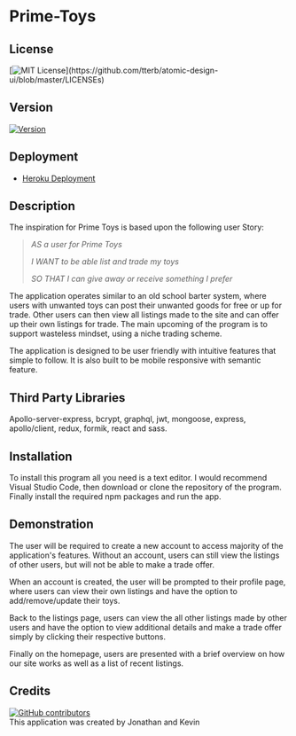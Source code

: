 # Prime-Toys

## License
[![MIT License](https://img.shields.io/apm/l/atomic-design-ui.svg?)](https://github.com/tterb/atomic-design-ui/blob/master/LICENSEs)

## Version
[![Version](https://badge.fury.io/gh/tterb%2FHyde.svg)](https://badge.fury.io/gh/tterb%2FHyde)
## Deployment

* [Heroku Deployment](https://prime-toys-trading.herokuapp.com/)

## Description

The inspiration for Prime Toys is based upon the following user Story:

> <span style="font-style:italic">AS a user for Prime Toys</span>
> 
> <span style="font-style:italic">I WANT to be able list and trade my toys</span>
>
> <span style="font-style:italic">SO THAT I can give away or receive something I prefer</span>

The application operates similar to an old school barter system, where users with unwanted toys can post their unwanted goods for free or up for trade. Other users can then view all listings made to the site and can offer up their own listings for trade. The main upcoming of the program is to support wasteless mindset, using a niche trading scheme.

The application is designed to be user friendly with intuitive features that simple to follow. It is also built to be mobile responsive with semantic feature.

## Third Party Libraries

Apollo-server-express, bcrypt, graphql, jwt, mongoose, express, apollo/client, redux, formik, react and sass.

## Installation

To install this program all you need is a text editor. I would recommend Visual Studio Code, then download or clone the repository of the program. Finally install the required npm packages and run the app.

## Demonstration

The user will be required to create a new account to access majority of the application's features. Without an account, users can still view the listings of other users, but will not be able to make a trade offer.

When an account is created, the user will be prompted to their profile page, where users can view their own listings and have the option to add/remove/update their toys.

Back to the listings page, users can view the all other listings made by other users and have the option to view additional details and make a trade offer simply by clicking their respective buttons.

Finally on the homepage, users are presented with a brief overview on how our site works as well as a list of recent listings.


## Credits
[![GitHub contributors](https://badgen.net/github/contributors/cn-kp/Prime-Toys)](https://github.com/cn-kp/Prime-Toys/graphs/contributors)
<br>
This application was created by Jonathan and Kevin